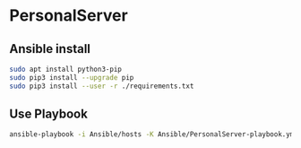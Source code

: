 # PersonalServer

## Ansible install

```bash
sudo apt install python3-pip
sudo pip3 install --upgrade pip
sudo pip3 install --user -r ./requirements.txt
```

## Use Playbook

```bash
ansible-playbook -i Ansible/hosts -K Ansible/PersonalServer-playbook.yml
```